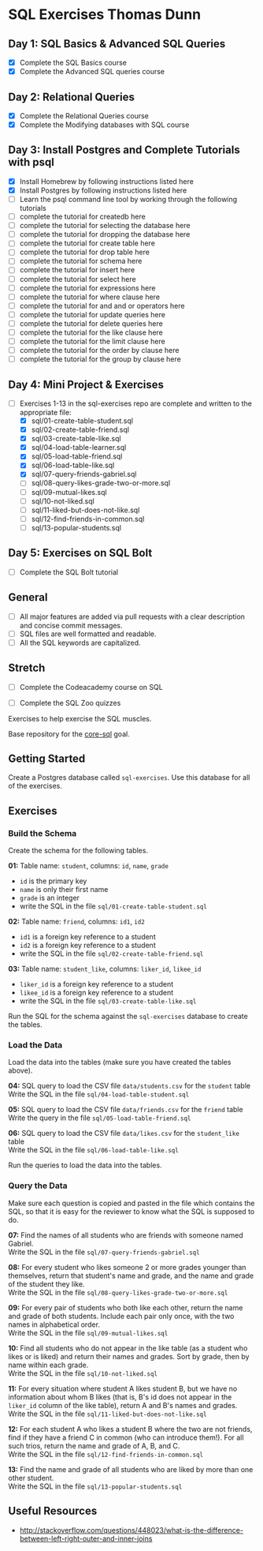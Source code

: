 # SQL Exercises Thomas Dunn


## Day 1: SQL Basics & Advanced SQL Queries

 - [X] Complete the SQL Basics course
 - [X] Complete the Advanced SQL queries course

## Day 2: Relational Queries

 - [X] Complete the Relational Queries course
 - [X] Complete the Modifying databases with SQL course

## Day 3: Install Postgres and Complete Tutorials with psql

 - [X] Install Homebrew by following instructions listed here
 - [X] Install Postgres by following instructions listed here
 - [ ] Learn the psql command line tool by working through the following tutorials
 - [ ] complete the tutorial for createdb here
 - [ ] complete the tutorial for selecting the database here
 - [ ] complete the tutorial for dropping the database here
 - [ ] complete the tutorial for create table here
 - [ ] complete the tutorial for drop table here
 - [ ] complete the tutorial for schema here
 - [ ] complete the tutorial for insert here
 - [ ] complete the tutorial for select here
 - [ ] complete the tutorial for expressions here
 - [ ] complete the tutorial for where clause here
 - [ ] complete the tutorial for and and or operators here
 - [ ] complete the tutorial for update queries here
 - [ ] complete the tutorial for delete queries here
 - [ ] complete the tutorial for the like clause here
 - [ ] complete the tutorial for the limit clause here
 - [ ] complete the tutorial for the order by clause here
 - [ ] complete the tutorial for the group by clause here

## Day 4: Mini Project & Exercises

 - [ ] Exercises 1-13 in the sql-exercises repo are complete and written to the appropriate file:
    - [X] sql/01-create-table-student.sql
    - [X] sql/02-create-table-friend.sql
    - [X] sql/03-create-table-like.sql
    - [X] sql/04-load-table-learner.sql
    - [X] sql/05-load-table-friend.sql
    - [X] sql/06-load-table-like.sql
    - [X] sql/07-query-friends-gabriel.sql
    - [ ] sql/08-query-likes-grade-two-or-more.sql
    - [ ] sql/09-mutual-likes.sql
    - [ ] sql/10-not-liked.sql
    - [ ] sql/11-liked-but-does-not-like.sql
    - [ ] sql/12-find-friends-in-common.sql
    - [ ] sql/13-popular-students.sql

## Day 5: Exercises on SQL Bolt

- [ ] Complete the SQL Bolt tutorial

## General

 - [ ] All major features are added via pull requests with a clear description and concise commit messages.
 - [ ] SQL files are well formatted and readable.
 - [ ] All the SQL keywords are capitalized.

## Stretch

- [ ] Complete the Codeacademy course on SQL
- [ ] Complete the SQL Zoo quizzes



Exercises to help exercise the SQL muscles.

Base repository for the [core-sql](http://jsdev.learnersguild.org/goals/178) goal.

## Getting Started

Create a Postgres database called `sql-exercises`. Use this database for all of the exercises.

## Exercises

### Build the Schema

Create the schema for the following tables.

**01:** Table name: `student`, columns: `id`, `name`, `grade`
- `id` is the primary key
- `name` is only their first name
- `grade` is an integer
- write the SQL in the file `sql/01-create-table-student.sql`

**02:** Table name: `friend`, columns: `id1`, `id2`
- `id1` is a foreign key reference to a student
- `id2` is a foreign key reference to a student
- write the SQL in the file `sql/02-create-table-friend.sql`

**03:** Table name: `student_like`, columns: `liker_id`, `likee_id`
- `liker_id` is a foreign key reference to a student
- `likee_id` is a foreign key reference to a student
- write the SQL in the file `sql/03-create-table-like.sql`

Run the SQL for the schema against the `sql-exercises` database to create the tables.

### Load the Data

Load the data into the tables (make sure you have created the tables above).

**04:** SQL query to load the CSV file `data/students.csv` for the `student` table
<br>Write the SQL in the file `sql/04-load-table-student.sql`

**05:** SQL query to load the CSV file `data/friends.csv` for the `friend` table
<br>Write the query in the file `sql/05-load-table-friend.sql`

**06:** SQL query to load the CSV file `data/likes.csv` for the `student_like` table
<br>Write the SQL in the file `sql/06-load-table-like.sql`

Run the queries to load the data into the tables.

### Query the Data

Make sure each question is copied and pasted in the file which contains the SQL, so that it is easy for the reviewer to know what the SQL is supposed to do.

**07:** Find the names of all students who are friends with someone named Gabriel.
<br>Write the SQL in the file `sql/07-query-friends-gabriel.sql`

**08:** For every student who likes someone 2 or more grades younger than themselves, return that student's name and grade, and the name and grade of the student they like.
<br>Write the SQL in the file `sql/08-query-likes-grade-two-or-more.sql`

**09:** For every pair of students who both like each other, return the name and grade of both students. Include each pair only once, with the two names in alphabetical order.
<br>Write the SQL in the file `sql/09-mutual-likes.sql`

**10:** Find all students who do not appear in the like table (as a student who likes or is liked) and return their names and grades. Sort by grade, then by name within each grade.
<br>Write the SQL in the file `sql/10-not-liked.sql`

**11:** For every situation where student A likes student B, but we have no information about whom B likes (that is, B's id does not appear in the `liker_id` column of the like table), return A and B's names and grades.
<br>Write the SQL in the file `sql/11-liked-but-does-not-like.sql`

**12:** For each student A who likes a student B where the two are not friends, find if they have a friend C in common (who can introduce them!). For all such trios, return the name and grade of A, B, and C.
<br>Write the SQL in the file `sql/12-find-friends-in-common.sql`

**13:** Find the name and grade of all students who are liked by more than one other student.
<br>Write the SQL in the file `sql/13-popular-students.sql`

## Useful Resources
- http://stackoverflow.com/questions/448023/what-is-the-difference-between-left-right-outer-and-inner-joins
